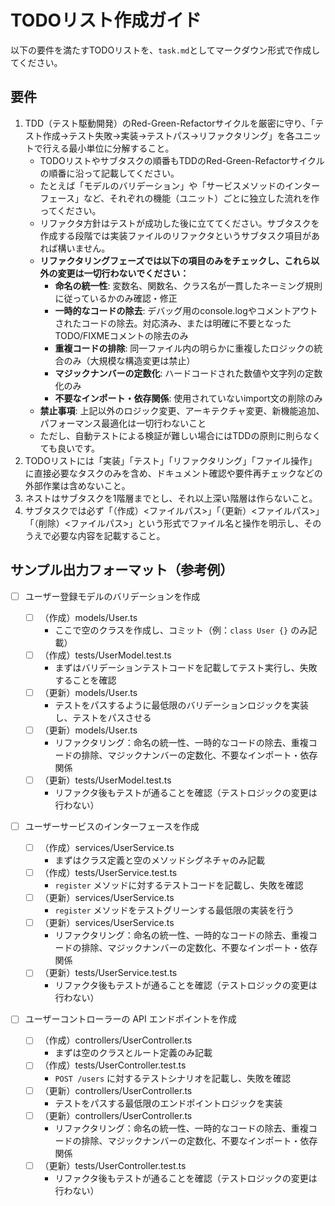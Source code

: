 # TODOリスト作成ガイド

以下の要件を満たすTODOリストを、`task.md`としてマークダウン形式で作成してください。

## 要件

1. TDD（テスト駆動開発）のRed-Green-Refactorサイクルを厳密に守り、「テスト作成→テスト失敗→実装→テストパス→リファクタリング」を各ユニットで行える最小単位に分解すること。
   - TODOリストやサブタスクの順番もTDDのRed-Green-Refactorサイクルの順番に沿って記載してください。
   - たとえば「モデルのバリデーション」や「サービスメソッドのインターフェース」など、それぞれの機能（ユニット）ごとに独立した流れを作ってください。
   - リファクタ方針はテストが成功した後に立ててください。サブタスクを作成する段階では実装ファイルのリファクタというサブタスク項目があれば構いません。
   - **リファクタリングフェーズでは以下の項目のみをチェックし、これら以外の変更は一切行わないでください：**
     - **命名の統一性**: 変数名、関数名、クラス名が一貫したネーミング規則に従っているかのみ確認・修正
     - **一時的なコードの除去**: デバッグ用のconsole.logやコメントアウトされたコードの除去。対応済み、または明確に不要となったTODO/FIXMEコメントの除去のみ
     - **重複コードの排除**: 同一ファイル内の明らかに重複したロジックの統合のみ（大規模な構造変更は禁止）
     - **マジックナンバーの定数化**: ハードコードされた数値や文字列の定数化のみ
     - **不要なインポート・依存関係**: 使用されていないimport文の削除のみ
   - **禁止事項**: 上記以外のロジック変更、アーキテクチャ変更、新機能追加、パフォーマンス最適化は一切行わないこと
   - ただし、自動テストによる検証が難しい場合にはTDDの原則に則らなくても良いです。
2. TODOリストには「実装」「テスト」「リファクタリング」「ファイル操作」に直接必要なタスクのみを含め、ドキュメント確認や要件再チェックなどの外部作業は含めないこと。
3. ネストはサブタスクを1階層までとし、それ以上深い階層は作らないこと。
4. サブタスクでは必ず「（作成）<ファイルパス>」「（更新）<ファイルパス>」「（削除）<ファイルパス>」という形式でファイル名と操作を明示し、そのうえで必要な内容を記載すること。

## サンプル出力フォーマット（参考例）

- [ ] ユーザー登録モデルのバリデーションを作成

  - [ ] （作成）models/User.ts  
    - ここで空のクラスを作成し、コミット（例：`class User {}` のみ記載）  
  - [ ] （作成）tests/UserModel.test.ts  
    - まずはバリデーションテストコードを記載してテスト実行し、失敗することを確認  
  - [ ] （更新）models/User.ts  
    - テストをパスするように最低限のバリデーションロジックを実装し、テストをパスさせる  
  - [ ] （更新）models/User.ts
    - リファクタリング：命名の統一性、一時的なコードの除去、重複コードの排除、マジックナンバーの定数化、不要なインポート・依存関係
  - [ ] （更新）tests/UserModel.test.ts
    - リファクタ後もテストが通ることを確認（テストロジックの変更は行わない）

- [ ] ユーザーサービスのインターフェースを作成

  - [ ] （作成）services/UserService.ts  
    - まずはクラス定義と空のメソッドシグネチャのみ記載  
  - [ ] （作成）tests/UserService.test.ts  
    - `register` メソッドに対するテストコードを記載し、失敗を確認  
  - [ ] （更新）services/UserService.ts  
    - `register` メソッドをテストグリーンする最低限の実装を行う  
  - [ ] （更新）services/UserService.ts
    - リファクタリング：命名の統一性、一時的なコードの除去、重複コードの排除、マジックナンバーの定数化、不要なインポート・依存関係
  - [ ] （更新）tests/UserService.test.ts
    - リファクタ後もテストが通ることを確認（テストロジックの変更は行わない）

- [ ] ユーザーコントローラーの API エンドポイントを作成

  - [ ] （作成）controllers/UserController.ts  
    - まずは空のクラスとルート定義のみ記載  
  - [ ] （作成）tests/UserController.test.ts  
    - `POST /users` に対するテストシナリオを記載し、失敗を確認  
  - [ ] （更新）controllers/UserController.ts  
    - テストをパスする最低限のエンドポイントロジックを実装  
  - [ ] （更新）controllers/UserController.ts
    - リファクタリング：命名の統一性、一時的なコードの除去、重複コードの排除、マジックナンバーの定数化、不要なインポート・依存関係
  - [ ] （更新）tests/UserController.test.ts
    - リファクタ後もテストが通ることを確認（テストロジックの変更は行わない）
